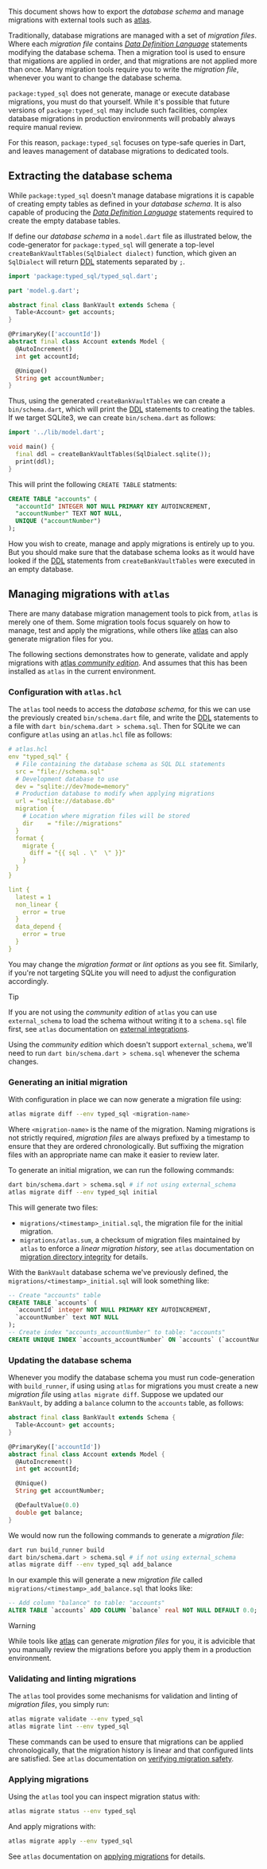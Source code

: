 This document shows how to export the _database schema_ and manage migrations
with external tools such as [atlas].

Traditionally, database migrations are managed with a set of _migration files_.
Where each _migration file_ contains [_Data Definition Language_][DDL]
statements modifying the database schema. Then a migration tool is used to
ensure that migations are applied in order, and that migrations are not applied
more than once. Many migration tools require you to write the _migration file_,
whenever you want to change the database schema.

`package:typed_sql` does not generate, manage or execute database migrations,
you must do that yourself. While it's possible that future versions of
`package:typed_sql` may include such facilities, complex database migrations in
production environments will probably always require manual review.

For this reason, `package:typed_sql` focuses on type-safe queries in Dart, and
leaves management of database migrations to dedicated tools.

## Extracting the database schema
While `package:typed_sql` doesn't manage database migrations it is capable of
creating empty tables as defined in your _database schema_. It is also capable
of producing the [_Data Definition Language_][DDL] statements required to create
the empty database tables.

If define our _database schema_ in a `model.dart` file as illustrated below,
the code-generator for `package:typed_sql` will generate a top-level
`createBankVaultTables(SqlDialect dialect)` function, which given an
`SqlDialect` will return [DDL] statements separated by `;`.

```dart migration/lib/model.dart#schema
import 'package:typed_sql/typed_sql.dart';

part 'model.g.dart';

abstract final class BankVault extends Schema {
  Table<Account> get accounts;
}

@PrimaryKey(['accountId'])
abstract final class Account extends Model {
  @AutoIncrement()
  int get accountId;

  @Unique()
  String get accountNumber;
}
```

Thus, using the generated `createBankVaultTables` we can create a
`bin/schema.dart`, which will print the [DDL] statements to creating the tables.
If we target SQLite3, we can create `bin/schema.dart` as follows:

```dart migration/bin/schema.dart#print-schema
import '../lib/model.dart';

void main() {
  final ddl = createBankVaultTables(SqlDialect.sqlite());
  print(ddl);
}
```

This will print the following `CREATE TABLE` statments:

```sql
CREATE TABLE "accounts" (
  "accountId" INTEGER NOT NULL PRIMARY KEY AUTOINCREMENT,
  "accountNumber" TEXT NOT NULL,
  UNIQUE ("accountNumber")
);
```

How you wish to create, manage and apply migrations is entirely up to you. But
you should make sure that the database schema looks as it would have looked if
the [DDL] statements from `createBankVaultTables` were executed in an empty
database.


## Managing migrations with `atlas`
There are many database migration management tools to pick from, `atlas` is
merely one of them. Some migration tools focus squarely on how to manage, test
and apply the migrations, while others like [atlas] can also generate migration
files for you.

The following sections demonstrates how to generate, validate and apply
migrations with [atlas _community edition_][atlas-ce]. And assumes that this
has been installed as `atlas` in the current environment.

### Configuration with `atlas.hcl`
The `atlas` tool needs to access the _database schema_, for this we can use
the previously created `bin/schema.dart` file, and write the [DDL] statements
to a file with `dart bin/schema.dart > schema.sql`. Then for SQLite we can
configure `atlas` using an `atlas.hcl` file as follows:

```yaml
# atlas.hcl
env "typed_sql" {
  # File containing the database schema as SQL DLL statements
  src = "file://schema.sql"
  # Development database to use
  dev = "sqlite://dev?mode=memory"
  # Production database to modify when applying migrations
  url = "sqlite://database.db"
  migration {
    # Location where migration files will be stored
    dir    = "file://migrations"
  }
  format {
    migrate {
      diff = "{{ sql . \"  \" }}"
    }
  }
}

lint {
  latest = 1
  non_linear {
    error = true
  }
  data_depend {
    error = true
  }
}
```

You may change the _migration format_ or _lint options_ as you see fit.
Similarly, if you're not targeting SQLite you will need to adjust the
configuration accordingly.

> [!TIP]
> If you are not using the _community edition_ of `atlas` you can use
> `external_schema` to load the schema without writing it to a `schema.sql` file
> first, see `atlas` documentation on [external integrations][atlas-external].
>
> Using the _community edition_ which doesn't support `external_schema`, we'll
> need to run `dart bin/schema.dart > schema.sql` whenever the schema changes.


### Generating an initial migration
With configuration in place we can now generate a migration file using:
```sh
atlas migrate diff --env typed_sql <migration-name>
```

Where `<migration-name>` is the name of the migration. Naming migrations is not
strictly required, _migration files_ are always prefixed by a timestamp to
ensure that they are ordered chronologically. But suffixing the migration files
with an appropriate name can make it easier to review later.

To generate an initial migration, we can run the following commands:
```sh
dart bin/schema.dart > schema.sql # if not using external_schema
atlas migrate diff --env typed_sql initial
```

This will generate two files:
 * `migrations/<timestamp>_initial.sql`, the migration file for the initial
   migration.
 * `migrations/atlas.sum`, a checksum of migration files maintained by `atlas`
   to enforce a _linear migration history_, see `atlas` documentation on
   [migration directory integrity][atlas-sum] for details.

With the `BankVault` database schema we've previously defined, the
`migrations/<timestamp>_initial.sql` will look something like:

```sql
-- Create "accounts" table
CREATE TABLE `accounts` (
  `accountId` integer NOT NULL PRIMARY KEY AUTOINCREMENT,
  `accountNumber` text NOT NULL
);
-- Create index "accounts_accountNumber" to table: "accounts"
CREATE UNIQUE INDEX `accounts_accountNumber` ON `accounts` (`accountNumber`);
```

### Updating the database schema
Whenever you modify the database schema you must run code-generation with
`build_runner`, if using using `atlas` for migrations you must create a new
_migration file_ using `atlas migrate diff`. Suppose we updated our `BankVault`,
by adding a `balance` column to the `accounts` table, as follows:

```dart migration/lib/patched_model.dart#schema
abstract final class BankVault extends Schema {
  Table<Account> get accounts;
}

@PrimaryKey(['accountId'])
abstract final class Account extends Model {
  @AutoIncrement()
  int get accountId;

  @Unique()
  String get accountNumber;

  @DefaultValue(0.0)
  double get balance;
}
```

We would now run the following commands to generate a _migration file_:

```sh
dart run build_runner build
dart bin/schema.dart > schema.sql # if not using external_schema
atlas migrate diff --env typed_sql add_balance
```

In our example this will generate a new _migration file_ called
`migrations/<timestamp>_add_balance.sql` that looks like:

```sql
-- Add column "balance" to table: "accounts"
ALTER TABLE `accounts` ADD COLUMN `balance` real NOT NULL DEFAULT 0.0;
```

> [!WARNING]
> While tools like [atlas] can generate _migration files_ for you, it is
> advicible that you manually review the migrations before you apply them in
> a production environment.


### Validating and linting migrations
The `atlas` tool provides some mechanisms for validation and linting of
_migration files_, you simply run:

```sh
atlas migrate validate --env typed_sql
atlas migrate lint --env typed_sql
```

These commands can be used to ensure that migrations can be applied
chronologically, that the migration history is linear and that configured lints
are satisfied. See `atlas` documentation on
[verifying migration safety][atlas-lint].


### Applying migrations
Using the `atlas` tool you can inspect migration status with:
```sh
atlas migrate status --env typed_sql
```

And apply migrations with:
```sh
atlas migrate apply --env typed_sql
```

See `atlas` documentation on [applying migrations][atlas-apply] for details.


[atlas]: https://atlasgo.io/
[atlas-ce]: https://atlasgo.io/community-edition
[atlas-external]: https://atlasgo.io/atlas-schema/external
[atlas-sum]: https://atlasgo.io/concepts/migration-directory-integrity
[atlas-lint]: https://atlasgo.io/versioned/lint
[atlas-apply]: https://atlasgo.io/versioned/apply
[DDL]: https://en.wikipedia.org/wiki/Data_definition_language
